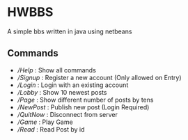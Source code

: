 # HWBBS
A simple bbs written in java using netbeans

## Commands
* _/Help_ : Show all commands
* _/Signup_ : Register a new account (Only allowed on Entry)
* _/Login_ : Login with an existing account
* _/Lobby_ : Show 10 newest posts
* _/Page_ : Show different number of posts by tens
* _/NewPost_ : Publish new post (Login Required)
* _/QuitNow_ : Disconnect from server
* _/Game_ : Play Game
* _/Read_ : Read Post by id
